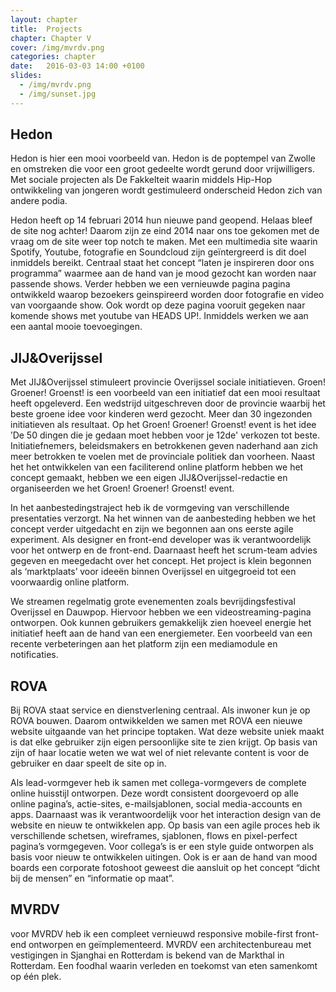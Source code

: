 ```yaml
---
layout: chapter
title:  Projects
chapter: Chapter V
cover: /img/mvrdv.png
categories: chapter
date:   2016-03-03 14:00 +0100
slides:
  - /img/mvrdv.png
  - /img/sunset.jpg
---
```


## Hedon
Hedon is hier een mooi voorbeeld van. Hedon is de poptempel van Zwolle en omstreken die voor een groot gedeelte wordt gerund door vrijwilligers. Met sociale projecten als De Fakkelteit waarin middels Hip-Hop ontwikkeling van jongeren wordt gestimuleerd onderscheid Hedon zich van andere podia.

Hedon heeft op 14 februari 2014 hun nieuwe pand geopend. Helaas bleef de site nog achter! Daarom zijn ze eind 2014 naar ons toe gekomen met de vraag om de site weer top notch te maken. Met een multimedia site waarin Spotify, Youtube, fotografie en Soundcloud zijn geïntergreerd is dit doel inmiddels bereikt. Centraal staat het concept “laten je inspireren door ons programma” waarmee aan de hand van je mood gezocht kan worden naar passende shows. Verder hebben we een vernieuwde pagina pagina ontwikkeld waarop bezoekers geinspireerd worden door fotografie en video van voorgaande show. Ook wordt op deze pagina vooruit gegeken naar komende shows met youtube van HEADS UP!. Inmiddels werken we aan een aantal mooie toevoegingen.

## JIJ&Overijssel
Met JIJ&Overijssel stimuleert provincie Overijssel sociale initiatieven. Groen! Groener! Groenst! is een voorbeeld van een initiatief dat een mooi resultaat heeft opgeleverd. Een wedstrijd uitgeschreven door de provincie waarbij het beste groene idee voor kinderen werd gezocht. Meer dan 30 ingezonden initiatieven als resultaat. Op het Groen! Groener! Groenst! event is het idee ’De 50 dingen die je gedaan moet hebben voor je 12de' verkozen tot beste. Initiatiefnemers, beleidsmakers en betrokkenen geven naderhand aan zich meer betrokken te voelen met de provinciale politiek dan voorheen. Naast het het ontwikkelen van een faciliterend online platform hebben we het concept gemaakt, hebben we een eigen JIJ&Overijssel-redactie en organiseerden we het Groen! Groener! Groenst! event.

In het aanbestedingstraject heb ik de vormgeving van verschillende presentaties verzorgt. Na het winnen van de aanbesteding hebben we het concept verder uitgedacht en zijn we begonnen aan ons eerste agile experiment. Als designer en front-end developer was ik verantwoordelijk voor het ontwerp en de front-end. Daarnaast heeft het scrum-team advies gegeven en meegedacht over het concept. Het project is klein begonnen als ‘marktplaats’ voor ideeën binnen Overijssel en uitgegroeid tot een voorwaardig online platform.

We streamen regelmatig grote evenementen zoals bevrijdingsfestival Overijssel en Dauwpop. Hiervoor hebben we een videostreaming-pagina ontworpen. Ook kunnen gebruikers gemakkelijk zien hoeveel energie het initiatief heeft aan de hand van een energiemeter. Een voorbeeld van een recente verbeteringen aan het platform zijn een mediamodule en notificaties.


## ROVA
Bij ROVA staat service en dienstverlening centraal. Als inwoner kun je op ROVA bouwen. Daarom ontwikkelden we samen met ROVA een nieuwe website uitgaande van het principe toptaken. Wat deze website uniek maakt is dat elke gebruiker zijn eigen persoonlijke site te zien krijgt. Op basis van zijn of haar locatie weten we wat wel of niet relevante content is voor de gebruiker en daar speelt de site op in.

Als lead-vormgever heb ik samen met collega-vormgevers de complete online huisstijl ontworpen. Deze wordt consistent doorgevoerd op alle online pagina’s, actie-sites, e-mailsjablonen, social media-accounts en apps. Daarnaast was ik verantwoordelijk voor het interaction design van de website en nieuw te ontwikkelen app. Op basis van een agile proces heb ik verschillende schetsen, wireframes, sjablonen, flows en pixel-perfect pagina’s vormgegeven. Voor collega’s is er een style guide ontworpen als basis voor nieuw te ontwikkelen uitingen. Ook is er aan de hand van mood boards een corporate fotoshoot geweest die aansluit op het concept “dicht bij de mensen” en “informatie op maat”.

## MVRDV
voor MVRDV heb ik een compleet vernieuwd responsive mobile-first front-end ontworpen en geïmplementeerd. MVRDV een architectenbureau met vestigingen in Sjanghai en Rotterdam is bekend van de Markthal in Rotterdam. Een foodhal waarin verleden en toekomst van eten samenkomt op één plek.